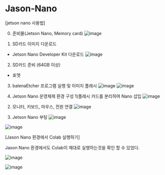 # Jason-Nano

[jetson nano 사용법]

0. 준비물(Jetson Nano, Memory card)
![image](https://github.com/user-attachments/assets/dcf11240-6ccd-48d0-b453-c8275965bd1a)

1. SD카드 이미지 다운로드
 - Jetson Nano Developer Kit 다운로드
![image](https://github.com/user-attachments/assets/204ea579-838e-41e8-b036-d5563b2566d6)

2. SD카드 준비 (64GB 이상)
 - 포맷 

3.  balenaEtcher 프로그램 실행 및 이미지 플래시
![image](https://github.com/user-attachments/assets/13300c41-0139-45fb-a307-c2096193dd1c)
![image](https://github.com/user-attachments/assets/2c49f1dd-860c-420f-af54-78786fbb9c87)

4. Jetson Nano 운영체제 환경 구성
1)플래시 카드를 분리하여 Nano 삽입
![image](https://github.com/user-attachments/assets/b7fae6e5-5afa-4435-a1e2-9d02af3f5065)

2) 모니터, 키보드, 마우스, 전원 연결
![image](https://github.com/user-attachments/assets/6f2b5d8f-7666-4603-a1d2-f0820801fc1b)

3)  Jetson Nano 부팅
![image](https://github.com/user-attachments/assets/041319a9-9eb4-445c-9f91-483478ee2b9f)

![image](https://github.com/user-attachments/assets/6082721d-e5a4-423b-926b-6aa9b9d03de2)

[Jason Nano 환경에서 Colab 실행하기]

Jason Nano 환경에서도 Colab이 제대로 실행하는것을 확인 할 수 있었다.

![image](https://github.com/user-attachments/assets/68d9e35f-3d6a-4af2-bd70-70dfee1c6b39)

![image](https://github.com/user-attachments/assets/2356e300-6031-403a-a95f-1fb754983cb5)
